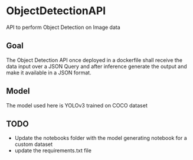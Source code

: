 # ObjectDetectionAPI
API to perform Object Detection on Image data

## Goal
The Object Detection API once deployed in a dockerfile shall receive the data input over a JSON Query and after inference generate the output and make it available in a JSON format.



## Model
The model used here is YOLOv3 trained on COCO dataset


## TODO

- Update the notebooks folder with the model generating notebook for a custom dataset
- update the requirements.txt file